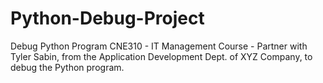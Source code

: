 # Python-Debug-Project
Debug Python Program
CNE310 - IT Management Course - Partner with Tyler Sabin, from the Application Development Dept. of XYZ Company, to debug the Python program.
